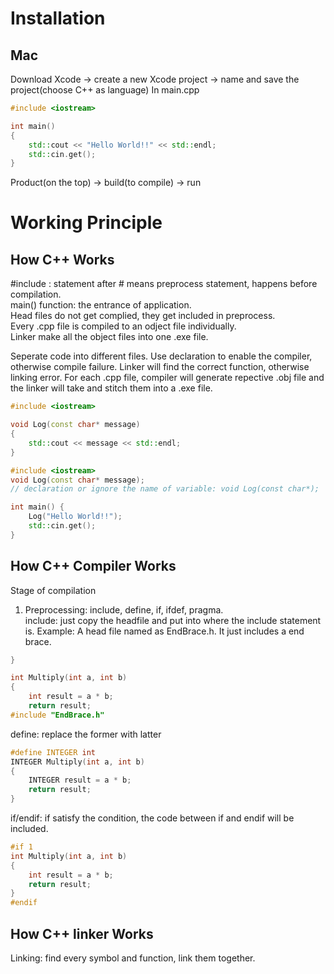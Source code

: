 # Installation

## Mac
Download Xcode -> create a new Xcode project -> name and save the project(choose C++ as language)
In main.cpp
``` cpp
#include <iostream>

int main() 
{
    std::cout << "Hello World!!" << std::endl;
    std::cin.get();
}
```
Product(on the top) -> build(to compile) -> run
# Working Principle

## How C++ Works
#include <iostream>: statement after # means preprocess statement, happens before compilation.  
main() function: the entrance of application.  
Head files do not get complied, they get included in preprocess.   
Every .cpp file is compiled to an odject file individually.    
Linker make all the object files into one .exe file.   

Seperate code into different files. Use declaration to enable the compiler, otherwise compile failure.
Linker will find the correct function, otherwise linking error.
For each .cpp file, compiler will generate repective .obj file and the linker will take and stitch them into a .exe file.
``` cpp
#include <iostream>

void Log(const char* message)
{
    std::cout << message << std::endl;
}
```
``` cpp
#include <iostream>
void Log(const char* message);
// declaration or ignore the name of variable: void Log(const char*);

int main() {
    Log("Hello World!!");
    std::cin.get();
}
```

## How C++ Compiler Works
Stage of compilation
1. Preprocessing: include, define, if, ifdef, pragma.  
include: just copy the headfile and put into where the include statement is. 
Example: A head file named as EndBrace.h. It just includes a end brace.
``` cpp
}
```
``` cpp
int Multiply(int a, int b)
{
    int result = a * b;
    return result;
#include "EndBrace.h"
```

define: replace the former with latter
``` cpp
#define INTEGER int
INTEGER Multiply(int a, int b)
{
    INTEGER result = a * b;
    return result;
}
```
if/endif: if satisfy the condition, the code between if and endif will be included.
``` cpp
#if 1
int Multiply(int a, int b)
{
    int result = a * b;
    return result;
}
#endif
```
	
## How C++ linker Works
Linking: find every symbol and function, link them together.
